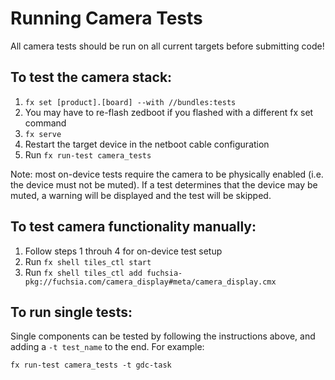 # Running Camera Tests

All camera tests should be run on all current targets before submitting code!

## To test the camera stack:

1. `fx set [product].[board] --with //bundles:tests`
2. You may have to re-flash zedboot if you flashed with a different fx set command
3. `fx serve`
4. Restart the target device in the netboot cable configuration
5. Run `fx run-test camera_tests`

Note: most on-device tests require the camera to be physically enabled (i.e. the device must not be
muted). If a test determines that the device may be muted, a warning will be displayed and the test
will be skipped.


## To test camera functionality manually:

1. Follow steps 1 throuh 4 for on-device test setup
2. Run `fx shell tiles_ctl start`
3. Run `fx shell tiles_ctl add fuchsia-pkg://fuchsia.com/camera_display#meta/camera_display.cmx`


## To run single tests:
Single components can be tested by following the instructions above, and
adding a ```-t test_name``` to the end.  For example:

    fx run-test camera_tests -t gdc-task


